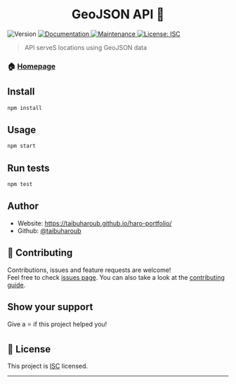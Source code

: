 <h1 align="center">GeoJSON API 👋</h1>
<p>
  <img alt="Version" src="https://img.shields.io/badge/version-1.0.0-blue.svg?cacheSeconds=2592000" />
  <a href="https://github.com/taibuharoub/geojson-api#readme" target="_blank">
    <img alt="Documentation" src="https://img.shields.io/badge/documentation-yes-brightgreen.svg" />
  </a>
  <a href="https://github.com/taibuharoub/geojson-api/graphs/commit-activity" target="_blank">
    <img alt="Maintenance" src="https://img.shields.io/badge/Maintained%3F-yes-green.svg" />
  </a>
  <a href="https://github.com/taibuharoub/geojson-api/blob/master/LICENSE" target="_blank">
    <img alt="License: ISC" src="https://img.shields.io/github/license/taibuharoub/geojson-api" />
  </a>
</p>

> API serveS locations using GeoJSON data

### 🏠 [Homepage](https://github.com/taibuharoub/geojson-api#readme)

## Install

```sh
npm install
```

## Usage

```sh
npm start
```

## Run tests

```sh
npm test
```

## Author

* Website: https://taibuharoub.github.io/haro-portfolio/
* Github: [@taibuharoub](https://github.com/taibuharoub)

## 🤝 Contributing

Contributions, issues and feature requests are welcome!<br />Feel free to check [issues page](https://github.com/taibuharoub/geojson-api/issues). You can also take a look at the [contributing guide](https://github.com/taibuharoub/geojson-api/blob/master/CONTRIBUTING.md).

## Show your support

Give a ⭐️ if this project helped you!

## 📝 License

This project is [ISC](https://github.com/taibuharoub/geojson-api/blob/master/LICENSE) licensed.

***
